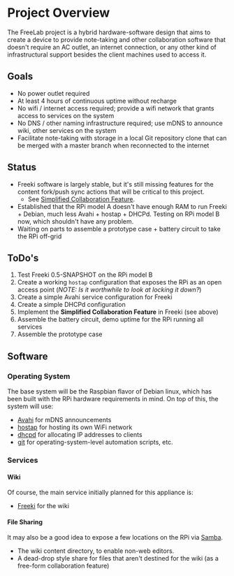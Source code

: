 <!-- Freeki metadata. Do not remove this section!
TITLE: Project Overview
-->
# Project Overview

The FreeLab project is a hybrid hardware-software design that aims to create a device to provide note-taking and other collaboration software that doesn't require an AC outlet, an internet connection, or any other kind of infrastructural support besides the client machines used to access it.

## Goals

- No power outlet required
- At least 4 hours of continuous uptime without recharge
- No wifi / internet access required; provide a wifi network that grants access to services on the system
- No DNS / other naming infrastructure required; use mDNS to announce wiki, other services on the system
- Facilitate note-taking with storage in a local Git repository clone that can be merged with a master branch when reconnected to the internet

## Status

- Freeki software is largely stable, but it's still missing features for the content fork/push sync actions that will be critical to this project.
    - See [Simplified Collaboration Feature](http://localhost:8080/wiki/Projects/Freeki/Planning/Simplified%20Collaboration%20Feature#).
- Established that the RPi model A doesn't have enough RAM to run Freeki + Debian, much less Avahi + hostap + DHCPd. Testing on RPi model B now, which shouldn't have any problem.
- Waiting on parts to assemble a prototype case + battery circuit to take the RPi off-grid

## ToDo's

1. Test Freeki 0.5-SNAPSHOT on the RPi model B
2. Create a working `hostap` configuration that exposes the RPi as an open access point (*NOTE: Is it worthwhile to look at locking it down?*)
3. Create a simple Avahi service configuration for Freeki
4. Create a simple DHCPd configuration
5. Implement the **Simplified Collaboration Feature** in Freeki (see above)
6. Assemble the battery circuit, demo uptime for the RPi running all services
7. Assemble the prototype case

## Software

### Operating System

The base system will be the Raspbian flavor of Debian linux, which has been built with the RPi hardware requirements in mind. On top of this, the system will use:

- [Avahi](http://en.wikipedia.org/wiki/Avahi_%28software%29) for mDNS announcements
- [hostap](http://en.wikipedia.org/wiki/HostAP) for hosting its own WiFi network
- [dhcpd](http://en.wikipedia.org/wiki/DHCPD) for allocating IP addresses to clients
- [git](http://www.git-scm.com) for operating-system-level automation scripts, etc.

### Services

#### Wiki

Of course, the main service initially planned for this appliance is:

- [Freeki](/wiki/Projects/Freeki/Project%20Description) for the wiki

#### File Sharing

It may also be a good idea to expose a few locations on the RPi via [Samba](http://en.wikipedia.org/wiki/Samba_%28software%29). 

- The wiki content directory, to enable non-web editors.
- A dead-drop style share for files that aren't destined for the wiki (as a free-form collaboration feature)


